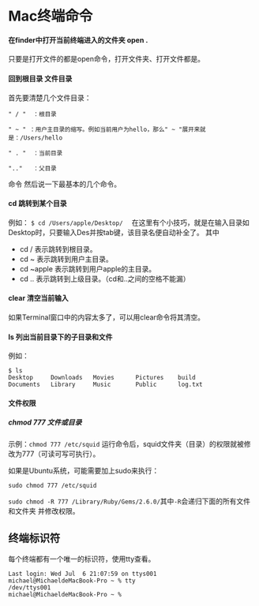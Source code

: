 # Mac终端命令

#### 在finder中打开当前终端进入的文件夹       open .

只要是打开文件的都是open命令，打开文件夹、打开文件都是。

#### 回到根目录 文件目录

首先要清楚几个文件目录：

```
" / "  ：根目录

" ~ " ：用户主目录的缩写。例如当前用户为hello，那么" ~ "展开来就是：/Users/hello

" . "  ：当前目录

".."   ：父目录
```
命令
然后说一下最基本的几个命令。

#### cd 跳转到某个目录

例如：
`$ cd /Users/apple/Desktop/  `
在这里有个小技巧，就是在输入目录如Desktop时，只要输入Des并按tab键，该目录名便自动补全了。
其中

- cd /   表示跳转到根目录。
- cd ~   表示跳转到用户主目录。
- cd ~apple   表示跳转到用户apple的主目录。
- cd ..   表示跳转到上级目录。（cd和..之间的空格不能漏）
#### clear 清空当前输入

如果Terminal窗口中的内容太多了，可以用clear命令将其清空。

#### ls 列出当前目录下的子目录和文件

例如：

```
$ ls  
Desktop     Downloads   Movies      Pictures    build  
Documents   Library     Music       Public      log.txt  
```

#### 文件权限

##### chmod 777 文件或目录 

示例：`chmod 777 /etc/squid` 运行命令后，squid文件夹（目录）的权限就被修改为777（可读可写可执行）。

如果是Ubuntu系统，可能需要加上sudo来执行：

`sudo chmod 777 /etc/squid`

`sudo chmod -R 777 /Library/Ruby/Gems/2.6.0/`其中`-R`会递归下面的所有文件和文件夹 并修改权限。

## 终端标识符

每个终端都有一个唯一的标识符，使用tty查看。

```
Last login: Wed Jul  6 21:07:59 on ttys001
michael@MichaeldeMacBook-Pro ~ % tty
/dev/ttys001
michael@MichaeldeMacBook-Pro ~ % 
```

